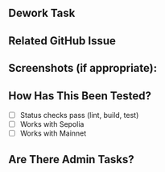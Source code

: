 ## Dework Task

<!--- Please link to the Dework task here. -->

## Related GitHub Issue

<!--- Please link to the GitHub issue here. -->

## Screenshots (if appropriate):

<!--- If your pull request changes the UI, please include before/after screenshots. -->

## How Has This Been Tested?

<!--- Please describe in detail how you tested your changes. -->

- [ ] Status checks pass (lint, build, test)
- [ ] Works with Sepolia
- [ ] Works with Mainnet

## Are There Admin Tasks?

<!--- Please include any related admin tasks, like adding/changing environment variables in Vercel. -->
